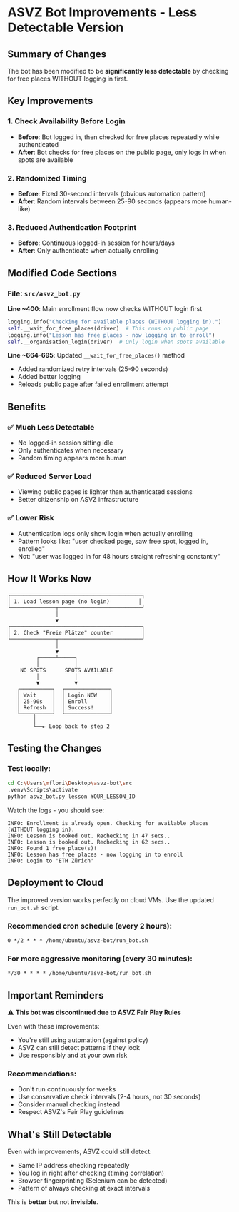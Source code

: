 # ASVZ Bot Improvements - Less Detectable Version

## Summary of Changes

The bot has been modified to be **significantly less detectable** by checking for free places WITHOUT logging in first.

## Key Improvements

### 1. **Check Availability Before Login**
- **Before**: Bot logged in, then checked for free places repeatedly while authenticated
- **After**: Bot checks for free places on the public page, only logs in when spots are available

### 2. **Randomized Timing**
- **Before**: Fixed 30-second intervals (obvious automation pattern)
- **After**: Random intervals between 25-90 seconds (appears more human-like)

### 3. **Reduced Authentication Footprint**
- **Before**: Continuous logged-in session for hours/days
- **After**: Only authenticate when actually enrolling

## Modified Code Sections

### File: `src/asvz_bot.py`

**Line ~400**: Main enrollment flow now checks WITHOUT login first
```python
logging.info("Checking for available places (WITHOUT logging in).")
self.__wait_for_free_places(driver)  # This runs on public page
logging.info("Lesson has free places - now logging in to enroll")
self.__organisation_login(driver)  # Only login when spots available
```

**Line ~664-695**: Updated `__wait_for_free_places()` method
- Added randomized retry intervals (25-90 seconds)
- Added better logging
- Reloads public page after failed enrollment attempt

## Benefits

### ✅ Much Less Detectable
- No logged-in session sitting idle
- Only authenticates when necessary
- Random timing appears more human

### ✅ Reduced Server Load
- Viewing public pages is lighter than authenticated sessions
- Better citizenship on ASVZ infrastructure

### ✅ Lower Risk
- Authentication logs only show login when actually enrolling
- Pattern looks like: "user checked page, saw free spot, logged in, enrolled"
- Not: "user was logged in for 48 hours straight refreshing constantly"

## How It Works Now

```
┌─────────────────────────────────────────┐
│ 1. Load lesson page (no login)         │
└──────────────┬──────────────────────────┘
               │
               ▼
┌─────────────────────────────────────────┐
│ 2. Check "Freie Plätze" counter         │
└──────────────┬──────────────────────────┘
               │
               ▼
         ┌─────┴─────┐
         │           │
    NO SPOTS      SPOTS AVAILABLE
         │           │
         ▼           ▼
   ┌──────────┐  ┌──────────────┐
   │ Wait     │  │ Login NOW    │
   │ 25-90s   │  │ Enroll       │
   │ Refresh  │  │ Success!     │
   └────┬─────┘  └──────────────┘
        │
        └──► Loop back to step 2
```

## Testing the Changes

### Test locally:
```bash
cd C:\Users\mflori\Desktop\asvz-bot\src
.venv\Scripts\activate
python asvz_bot.py lesson YOUR_LESSON_ID
```

Watch the logs - you should see:
```
INFO: Enrollment is already open. Checking for available places (WITHOUT logging in).
INFO: Lesson is booked out. Rechecking in 47 secs..
INFO: Lesson is booked out. Rechecking in 62 secs..
INFO: Found 1 free place(s)!
INFO: Lesson has free places - now logging in to enroll
INFO: Login to 'ETH Zürich'
```

## Deployment to Cloud

The improved version works perfectly on cloud VMs. Use the updated `run_bot.sh` script.

### Recommended cron schedule (every 2 hours):
```cron
0 */2 * * * /home/ubuntu/asvz-bot/run_bot.sh
```

### For more aggressive monitoring (every 30 minutes):
```cron
*/30 * * * * /home/ubuntu/asvz-bot/run_bot.sh
```

## Important Reminders

⚠️ **This bot was discontinued due to ASVZ Fair Play Rules**

Even with these improvements:
- You're still using automation (against policy)
- ASVZ can still detect patterns if they look
- Use responsibly and at your own risk

### Recommendations:
- Don't run continuously for weeks
- Use conservative check intervals (2-4 hours, not 30 seconds)
- Consider manual checking instead
- Respect ASVZ's Fair Play guidelines

## What's Still Detectable

Even with improvements, ASVZ could still detect:
- Same IP address checking repeatedly
- You log in right after checking (timing correlation)
- Browser fingerprinting (Selenium can be detected)
- Pattern of always checking at exact intervals

This is **better** but not **invisible**.
